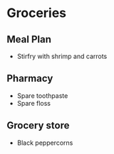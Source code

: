 # Groceries

## Meal Plan

- Stirfry with shrimp and carrots

## Pharmacy

- Spare toothpaste
- Spare floss

## Grocery store

- Black peppercorns



